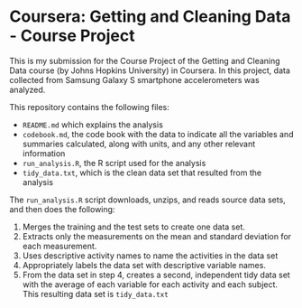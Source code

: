 # Coursera: Getting and Cleaning Data - Course Project

This is my submission for the Course Project of the Getting and Cleaning Data course (by Johns Hopkins University) in Coursera. In this project, data collected from Samsung Galaxy S smartphone accelerometers was analyzed.

This repository contains the following files:

* `README.md` which explains the analysis
* `codebook.md`, the code book with the data to indicate all the variables and summaries calculated, along with units, and any other relevant information
* `run_analysis.R`, the R script used for the analysis
* `tidy_data.txt`, which is the clean data set that resulted from the analysis

The `run_analysis.R` script downloads, unzips, and reads source data sets, and then does the following:
1. Merges the training and the test sets to create one data set.
2. Extracts only the measurements on the mean and standard deviation for each measurement.
3. Uses descriptive activity names to name the activities in the data set
4. Appropriately labels the data set with descriptive variable names.
5. From the data set in step 4, creates a second, independent tidy data set with the average of each variable for each activity and each subject. This resulting data set is `tidy_data.txt`

